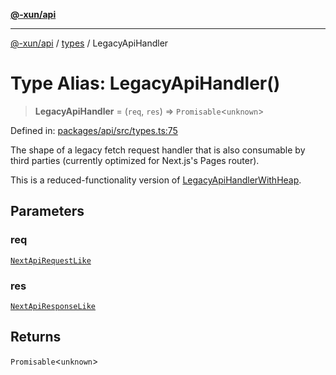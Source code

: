 [**@-xun/api**](../../README.md)

***

[@-xun/api](../../README.md) / [types](../README.md) / LegacyApiHandler

# Type Alias: LegacyApiHandler()

> **LegacyApiHandler** = (`req`, `res`) => `Promisable`\<`unknown`\>

Defined in: [packages/api/src/types.ts:75](https://github.com/Xunnamius/api-utils/blob/e344f26c2c71ff2ab26a4bf6ee6f0fc1cb9a441b/packages/api/src/types.ts#L75)

The shape of a legacy fetch request handler that is also consumable by third
parties (currently optimized for Next.js's Pages router).

This is a reduced-functionality version of [LegacyApiHandlerWithHeap](LegacyApiHandlerWithHeap.md).

## Parameters

### req

[`NextApiRequestLike`](../../index/interfaces/NextApiRequestLike.md)

### res

[`NextApiResponseLike`](../../index/type-aliases/NextApiResponseLike.md)

## Returns

`Promisable`\<`unknown`\>
